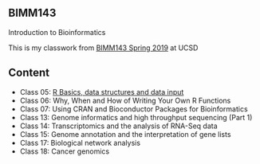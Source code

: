 ## BIMM143
Introduction to Bioinformatics


This is my classwork from [BIMM143 Spring 2019](https://bioboot.github.io/bimm143_S19/) at UCSD

## Content
- Class 05: [R Basics, data structures and data input](https://github.com/jhk150/bimm143/blob/master/class05.2/class05.2.md)
- Class 06: Why, When and How of Writing Your Own R Functions
- Class 07: Using CRAN and Bioconductor Packages for Bioinformatics
- Class 13: Genome informatics and high throughput sequencing (Part 1)
- Class 14: Transcriptomics and the analysis of RNA-Seq data
- Class 15: Genome annotation and the interpretation of gene lists
- Class 17: Biological network analysis
- Class 18: Cancer genomics
